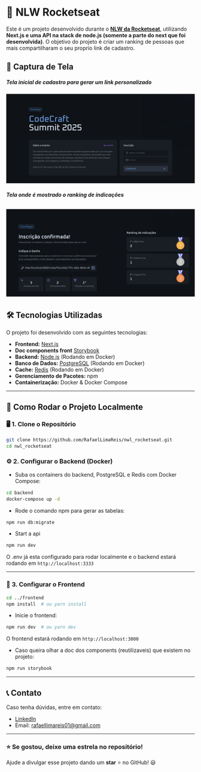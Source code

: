 # 🚀 NLW Rocketseat

Este é um projeto desenvolvido durante o **[NLW da Rocketseat](https://app.rocketseat.com.br/)**, utilizando **Next.js e uma API na stack de node.js (somente a parte do next que foi desenvolvida)**. O objetivo do projeto é criar um ranking de pessoas que mais compartilharam o seu proprio link de cadastro.

## 📸 Captura de Tela

##### Tela inicial de cadastro para gerar um link personalizado
![Tela inicial de cadastro](image.png)

##### Tela onde é mostrado o ranking de indicações
![Tela de ranking de indicações](image-1.png)
---

## 🛠 Tecnologias Utilizadas

O projeto foi desenvolvido com as seguintes tecnologias:

- **Frontend:** [Next.js](https://nextjs.org/)
- **Doc components front** [Storybook](https://storybook.js.org/)
- **Backend:** [Node.js](https://nodejs.org/) (Rodando em Docker)
- **Banco de Dados:** [PostgreSQL](https://www.postgresql.org/) (Rodando em Docker)
- **Cache:** [Redis](https://redis.io/) (Rodando em Docker)
- **Gerenciamento de Pacotes:** npm
- **Containerização:** Docker & Docker Compose

---

## 🚀 Como Rodar o Projeto Localmente

### 🖥️ **1. Clone o Repositório**
```bash
git clone https://github.com/RafaelLimaReis/nwl_rocketseat.git
cd nwl_rocketseat
```

### ⚙️ **2. Configurar o Backend (Docker)**

- Suba os containers do backend, PostgreSQL e Redis com Docker Compose:
```bash
cd backend
docker-compose up -d
```

- Rode o comando npm para gerar as tabelas:
```bash
npm run db:migrate
```

- Start a api
```bash
npm run dev
```
O .env já esta configurado para rodar localmente e
o backend estará rodando em `http://localhost:3333`

---

### 🎨 **3. Configurar o Frontend**
```bash
cd ../frontend
npm install  # ou yarn install
```

- Inicie o frontend:
```bash
npm run dev  # ou yarn dev
```

O frontend estará rodando em `http://localhost:3000`

- Caso queira olhar a doc dos components (reutilizaveis) que existem no projeto:
```bash
npm run storybook
```
---

## 📞 Contato
Caso tenha dúvidas, entre em contato:

- [LinkedIn](https://www.linkedin.com/in/rafael-lima-reis/)
- Email: rafaellimareis01@gmail.com

---

### ⭐ Se gostou, deixe uma estrela no repositório!
Ajude a divulgar esse projeto dando um **star** ⭐ no GitHub! 😃

